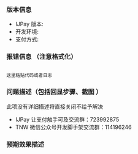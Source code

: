 ### 版本信息
- IJPay 版本:
- 开发环境:
- 支付方式:

### 报错信息 （注意格式化）

```java

这里粘贴代码或者日志

```

### 问题描述（包括回显步骤、截图 ）

此项没有详细描述将直接关闭不给予解决

- IJPay 让支付触手可及交流群：723992875
- TNW 微信公众号开发脚手架交流群：114196246

### 预期效果描述 